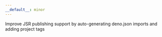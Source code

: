 ```yaml
---
__default__: minor
---
```


Improve JSR publishing support by auto-generating deno.json imports and adding project tags
